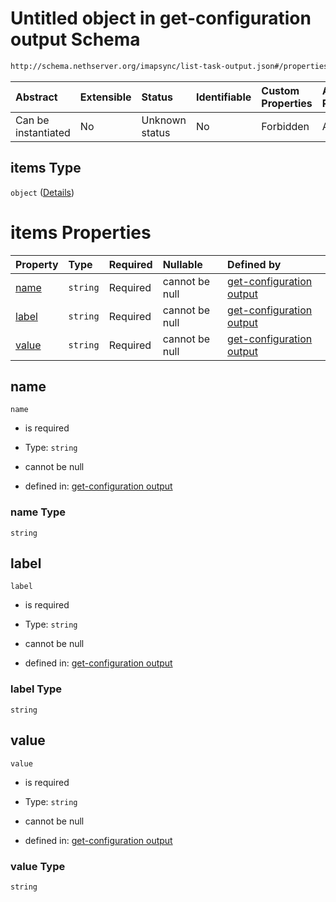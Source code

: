 # Untitled object in get-configuration output Schema

```txt
http://schema.nethserver.org/imapsync/list-task-output.json#/properties/enabled_mailboxes/items
```



| Abstract            | Extensible | Status         | Identifiable | Custom Properties | Additional Properties | Access Restrictions | Defined In                                                                       |
| :------------------ | :--------- | :------------- | :----------- | :---------------- | :-------------------- | :------------------ | :------------------------------------------------------------------------------- |
| Can be instantiated | No         | Unknown status | No           | Forbidden         | Allowed               | none                | [list-task-output.json\*](imapsync/list-task-output.json "open original schema") |

## items Type

`object` ([Details](list-task-output-properties-enabled_mailboxes-items.md))

# items Properties

| Property        | Type     | Required | Nullable       | Defined by                                                                                                                                                                                                             |
| :-------------- | :------- | :------- | :------------- | :--------------------------------------------------------------------------------------------------------------------------------------------------------------------------------------------------------------------- |
| [name](#name)   | `string` | Required | cannot be null | [get-configuration output](list-task-output-properties-enabled_mailboxes-items-properties-name.md "http://schema.nethserver.org/imapsync/list-task-output.json#/properties/enabled_mailboxes/items/properties/name")   |
| [label](#label) | `string` | Required | cannot be null | [get-configuration output](list-task-output-properties-enabled_mailboxes-items-properties-label.md "http://schema.nethserver.org/imapsync/list-task-output.json#/properties/enabled_mailboxes/items/properties/label") |
| [value](#value) | `string` | Required | cannot be null | [get-configuration output](list-task-output-properties-enabled_mailboxes-items-properties-value.md "http://schema.nethserver.org/imapsync/list-task-output.json#/properties/enabled_mailboxes/items/properties/value") |

## name



`name`

* is required

* Type: `string`

* cannot be null

* defined in: [get-configuration output](list-task-output-properties-enabled_mailboxes-items-properties-name.md "http://schema.nethserver.org/imapsync/list-task-output.json#/properties/enabled_mailboxes/items/properties/name")

### name Type

`string`

## label



`label`

* is required

* Type: `string`

* cannot be null

* defined in: [get-configuration output](list-task-output-properties-enabled_mailboxes-items-properties-label.md "http://schema.nethserver.org/imapsync/list-task-output.json#/properties/enabled_mailboxes/items/properties/label")

### label Type

`string`

## value



`value`

* is required

* Type: `string`

* cannot be null

* defined in: [get-configuration output](list-task-output-properties-enabled_mailboxes-items-properties-value.md "http://schema.nethserver.org/imapsync/list-task-output.json#/properties/enabled_mailboxes/items/properties/value")

### value Type

`string`
